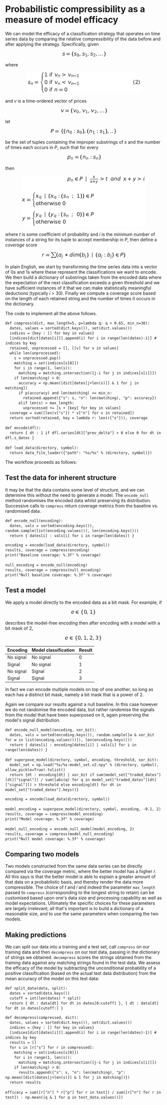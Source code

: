 # Probabilistic compressibility as a measure of model efficacy

We can model the efficacy of a classification strategy that operates on time series data by comparing the relative compressibility of the data before and after applying the strategy. Specifically, given

<div align="center"><img src="article_2/formula_1.png"/></div>

<span hidden>
$$s = (s_0, s_1, s_2, ...)$$
</span>

where 

<div align="center"><img src="article_2/formula_2.png"/></div>

<span hidden>
$$
\begin{equation}
{s_n} = 
\begin{cases}
\text{1 if }{v_n} > {v_{n-1}}\\
\text{0 if }{v_n} < {v_{n-1}}\\
\text{0 if }n = 0
\end{cases}
\end{equation}
$$
</span>

and *v* is a time-ordered vector of prices

<div align="center"><img src="article_2/formula_3.png"/></div>

<span hidden>
$$v = (v_0, v_1, v_2, ...)$$
</span>

let 

<div align="center"><img src="article_2/formula_4.png"/></div>

<span hidden>
$$P = \{ (n_0: s_0), (n_1: s_1), .. \}$$ 
</span>

be the set of tuples containing the improper substrings of *s* and the number of times each occurs in *P*, such that for every

<div align="center"><img src="article_2/formula_5.png"/></div>

<!--
$$
p_n = (n_n : s_n)
$$
-->

then

<div align="center"><img src="article_2/formula_6.png"/></div>

<!--
$$
p_n \in P \enspace | \enspace \frac{x}{x+y} > t \enspace and \enspace x+y > i

\newline

x = 
\begin{cases}
x_q \enspace | \enspace (x_q: (s_n\enspace;\enspace 1)) \in P\\
\text{otherwise 0}
\end{cases}

\newline

y = 
\begin{cases}
y_q \enspace | \enspace (y_q: (s_n\enspace;\enspace 0)) \in P\\
\text{otherwise 0}
\end{cases}
$$
-->

where *t* is some coefficient of probability and *i* is the minimum number of instances of a string for its tuple to accept membership in *P*, then define a *coverage* score

<div align="center"><img src="article_2/formula_7.png"/></div>

<!--
$$
r = \sum (a_j * dim(b_j) \enspace | \enspace (a_j: b_j) \in P )
$$
-->

In plain English, we start by transforming the time series data into a vector of 0s and 1s where these represent the classifications we want to encode. We then build a dictionary of substrings taken from the encoded data where the expectation of the next classification exceeds a given threshold and we have sufficient instances of it that we can make statistically meaningful deductions (typically *i* > 30). Finally we compute a coverage score based on the length of each retained string and the number of times it occurs in the dictionary.

The code to implement all the above follows.

```
def compress(dict, max_length=5, p=lambda q: q > 0.65, min_n=30):
  dates, values = sorted(dict.keys()), set(dict.values())
  indices = {key : [] for key in values}
  [indices[dict[dates[i]]].append(i) for i in range(len(dates)-1)] # indices by key
  retained, unprocessed = [], [[v] for v in values]
  while len(unprocessed):
    s = unprocessed.pop()
    matching = set(indices[s[0]])
    for i in range(1, len(s)):
      matching = matching.intersection([j-i for j in indices[s[i]]])
    if len(matching) > 0:
      accuracy = np.mean([dict[dates[j+len(s)]] & 1 for j in matching])
      if p(accuracy) and len(matching) >= min_n:
        retained.append({"s": s, "n": len(matching), "p": accuracy})
      elif len(s) < max_length:
        unprocessed += [s + [key] for key in values]
  coverage = sum([len(v["s"]) * v["n"] for v in retained])
  return sorted(retained, key = lambda r: len(r["s"])), coverage

def encode(dfl):
  return { dt : 1 if dfl.series[dt]["prev_delta"] > 0 else 0 for dt in dfl.s_dates }

def load_data(directory, symbol):
  return data_file_loader({"path": "%s/%s" % (directory, symbol)})
```

The workflow proceeds as follows:

## Test the data for inherent structure
It may be that the data contains some level of structure, and we can determine this without the need to generate a model. The `encode_null` method randomises the encoded data whilst preserving its distribution. Successive calls to `compress` return coverage metrics from the baseline vs. randomised data.

```
def encode_null(encoding):
  dates, vals = sorted(encoding.keys()), random.sample(list(encoding.values()), len(encoding.keys()))
  return { dates[i] : vals[i] for i in range(len(dates)) }
```

```
encoding = encode(load_data(directory, symbol))
results, coverage = compress(encoding)
print("Baseline coverage: %.3f" % coverage)

null_encoding = encode_null(encoding)
results, coverage = compress(null_encoding)
print("Null baseline coverage: %.3f" % coverage)
```

## Test a model
We apply a model directly to the encoded data as a bit mask. For example, if 

<div align="center"><img src="article_2/formula_8.png"/></div>

<!--
$$e \in \{0, 1\}$$
-->

describes the model-free encoding then after encoding with a model with a bit mask of 2, 

<div align="center"><img src="article_2/formula_9.png"/></div>

<!--
$$
e \in \{0, 1, 2, 3\}:
$$
-->

| Encoding | Model classification | Result |
| -------- | -------------------- | ------ |
| No signal| No signal            | 0      |
| Signal   | No signal            | 1      |
| No signal| Signal               | 2      |
| Signal   | Signal               | 3      |


In fact we can encode multiple models on top of one another, so long as each has a distinct bit mask, namely a bit mask that is a power of 2. 

Again we compare our results against a null baseline. In this case however we do not randomise the encoded data, but rather randomise the signals from the model that have been superposed on it, again preserving the model's signal distribution.

```
def encode_null_model(encoding, xor_bit):
  dates, vals = sorted(encoding.keys()), random.sample([w & xor_bit for w in list(encoding.values())]), len(encoding.keys()))
  return { dates[i] : encoding[dates[i]] | vals[i] for i in range(len(dates)) }

def superpose_model(directory, symbol, encoding, threshold, xor_bit):
  model_set = np.load("%s/%s-model_set.v2.npy" % (directory, symbol), allow_pickle=True).tolist()
  return {dt : encoding[dt] | xor_bit if sum(model_set["traded_dates"][dt]["signal"]) / sum([abs(q) for q in model_set["traded_dates"][dt]["signal"]]) > threshold else encoding[dt] for dt in model_set["traded_dates"].keys()}
```

```
encoding = encode(load_data(directory, symbol))
    
model_encoding = superpose_model(directory, symbol, encoding, -0.1, 2)
results, coverage = compress(model_encoding)
print("Model coverage: %.3f" % coverage)

model_null_encoding = encode_null_model(model_encoding, 2)
results, coverage = compress(model_null_encoding)
print("Null model coverage: %.3f" % coverage)
```

## Comparing two models
Two models constructed from the same data series can be directly compared via the coverage metric, where the better model has a higher *r*. All this says is that the better model is able to explain a greater amount of that data on a probabilistic basis, and thereby render the data more compressible. The choice of *t* and *i* and indeed the parameter `max_length` passed to `compress` (corresponding to the longest string to retain) can be customised based upon one's data size and processing capability as well as model expectations. Ultimately the specific choices for these parameters are largely irrelevant; all that's important is to build a dictionary of a reasonable size, and to use the same parameters when comparing the two models. 

## Making predictions
We can split our data into a training and a test set, call `compress` on our training data and then `decompress` on our test data, passing in the dictionary of strings we obtained. `decompress` scores the strings obtained from the training data against any matching strings found in the test data. We assess the efficacy of the model by subtracting the unconditional probability of a positive classification (based on the actual test data distribution) from the mean accuracy of the model on this test data:

```
def split_data(data, split):
  dates = sorted(data.keys())
  cutoff = int(len(dates) * split)
  return { dt : data[dt] for dt in dates[0:cutoff] }, { dt : data[dt] for dt in dates[cutoff:] }
```

```
def decompress(compressed, dict):
  dates, values = sorted(dict.keys()), set(dict.values())
  indices = {key : [] for key in values}
  [indices[dict[dates[i]]].append(i) for i in range(len(dates)-1)] # indices by key
  results = []
  for s in [r["s"] for r in compressed]:
    matching = set(indices[s[0]])
    for i in range(1, len(s)):
      matching = matching.intersection([j-i for j in indices[s[i]]])
    if len(matching) > 0:
      results.append({"s": s, "n": len(matching), "p": np.mean([dict[dates[j+len(s)]] & 1 for j in matching])})
  return results

efficacy = sum([r["n"] * r["p"] for r in test]) / sum([r["n"] for r in test]) - np.mean([q & 1 for q in test_data.values()])
```
